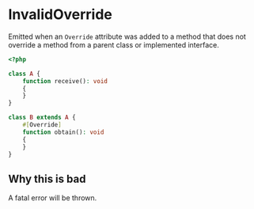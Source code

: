 # InvalidOverride

Emitted when an `Override` attribute was added to a method that does not override a method from a parent class or implemented interface.

```php
<?php

class A {
    function receive(): void
    {
    }
}

class B extends A {
    #[Override]
    function obtain(): void
    {
    }
}
```

## Why this is bad

A fatal error will be thrown.
